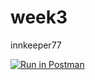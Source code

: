 # week3

innkeeper77

[![Run in Postman](https://run.pstmn.io/button.svg)](https://app.getpostman.com/run-collection/e29aca1e84d7b19527fa)